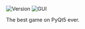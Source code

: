 ![Version](https://img.shields.io/badge/Version-Alpha%200.3.1-red) ![GUI](https://img.shields.io/badge/GUI-PyQt5-brightgreen)

The best game on PyQt5 ever.
